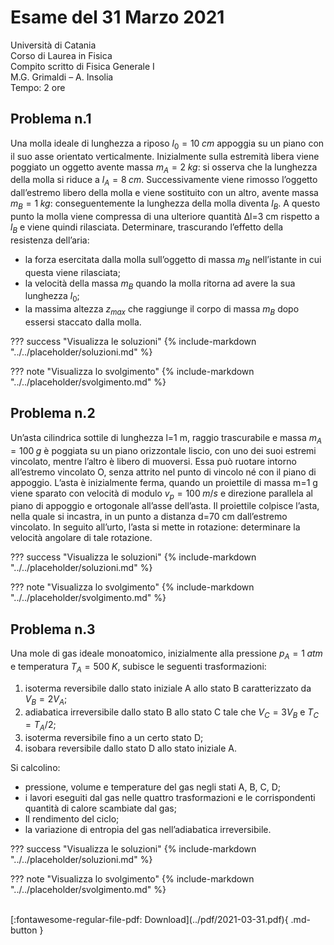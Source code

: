 # Esame del 31 Marzo 2021
Università di Catania <br>
Corso di Laurea in Fisica <br>
Compito scritto di Fisica Generale I <br>
M.G. Grimaldi – A. Insolia <br>
Tempo: 2 ore <br>

## Problema n.1
Una molla ideale di lunghezza a riposo $l_0=10 \; cm$ appoggia su un piano con il suo asse orientato verticalmente. Inizialmente sulla estremità libera viene poggiato un oggetto avente massa $m_A=2 \; kg$: si osserva che la lunghezza della molla si riduce a $l_A=8 \; cm$. Successivamente viene rimosso l’oggetto dall’estremo libero della molla e viene sostituito con un altro, avente massa $m_B=1 \; kg$: conseguentemente la lunghezza della molla diventa $l_B$. A questo punto la molla viene compressa di una ulteriore quantità Δl=3 cm rispetto a $l_B$ e viene quindi rilasciata. Determinare, trascurando l’effetto della resistenza dell’aria:

- la forza esercitata dalla molla sull’oggetto di massa $m_B$ nell’istante in cui questa viene rilasciata;
- la velocità della massa $m_B$ quando la molla ritorna ad avere la sua lunghezza $l_0$;
- la massima altezza $z_{max}$ che raggiunge il corpo di massa $m_B$ dopo essersi staccato dalla molla.

??? success "Visualizza le soluzioni"
    {% include-markdown "../../placeholder/soluzioni.md" %}

??? note "Visualizza lo svolgimento"
    {% include-markdown "../../placeholder/svolgimento.md" %}

## Problema n.2
Un’asta cilindrica sottile di lunghezza l=1 m, raggio trascurabile e massa $m_A=100 \; g$ è poggiata su un piano orizzontale liscio, con uno dei suoi estremi vincolato, mentre l’altro è libero di muoversi. Essa può ruotare intorno all’estremo vincolato O, senza attrito nel punto di vincolo né con il piano di appoggio. L’asta è inizialmente ferma, quando un proiettile di massa m=1 g viene sparato con velocità di modulo $v_p=100 \; m/s$ e direzione parallela al piano di appoggio e ortogonale all’asse dell’asta. Il proiettile colpisce l’asta, nella quale si incastra, in un punto a distanza d=70 cm dall’estremo vincolato. In seguito all’urto, l’asta si mette in rotazione: determinare la velocità angolare di tale rotazione.

??? success "Visualizza le soluzioni"
    {% include-markdown "../../placeholder/soluzioni.md" %}

??? note "Visualizza lo svolgimento"
    {% include-markdown "../../placeholder/svolgimento.md" %}

## Problema n.3
Una mole di gas ideale monoatomico, inizialmente alla pressione $p_A=1 \; atm$ e temperatura $T_A=500 \; K$, subisce le seguenti trasformazioni:

1) isoterma reversibile dallo stato iniziale A allo stato B caratterizzato da $V_B=2 V_A$;<br>
2) adiabatica irreversibile dallo stato B allo stato C tale che $V_C=3 V_B$ e $T_C=T_A/2$;<br>
3) isoterma reversibile fino a un certo stato D;<br>
4) isobara reversibile dallo stato D allo stato iniziale A.

Si calcolino:

- pressione, volume e temperature del gas negli stati A, B, C, D;
- i lavori eseguiti dal gas nelle quattro trasformazioni e le corrispondenti quantità di calore scambiate dal gas;
- Il rendimento del ciclo;
- la variazione di entropia del gas nell’adiabatica irreversibile.

??? success "Visualizza le soluzioni"
    {% include-markdown "../../placeholder/soluzioni.md" %}

??? note "Visualizza lo svolgimento"
    {% include-markdown "../../placeholder/svolgimento.md" %}

<br>
[:fontawesome-regular-file-pdf: Download](../pdf/2021-03-31.pdf){ .md-button }